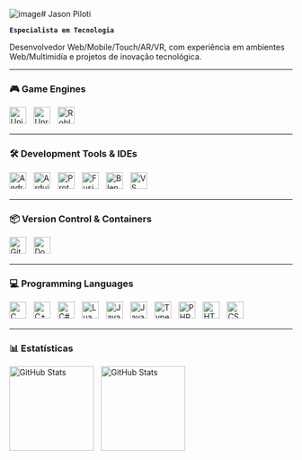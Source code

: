 ![image](https://github.com/user-attachments/assets/c38fbd13-9b74-4c6e-94df-4c52bc7f4f65)#  Jason Piloti

**`Especialista em Tecnologia`**

Desenvolvedor Web/Mobile/Touch/AR/VR, com experiência em ambientes Web/Multimidía e projetos de inovação tecnológica.

---

### 🎮 Game Engines

<img src="https://cdn.jsdelivr.net/gh/devicons/devicon/icons/unity/unity-original.svg" align="left" title="Unity" alt="Unity" width="30px" style="padding-right:10px;" />
<img src="https://cdn.jsdelivr.net/gh/devicons/devicon/icons/unrealengine/unrealengine-original.svg" align="left" title="Unreal Engine" alt="Unreal Engine" width="30px" style="padding-right:10px;" />
<img src="https://i.pinimg.com/736x/7e/a1/65/7ea165670bc9c0844337266b454e6a02.jpg" align="left" title="Roblox" alt="Roblox" width="30px" style="padding-right:10px;" />

<br /><br />

---

### 🛠️ Development Tools & IDEs

<img src="https://cdn.jsdelivr.net/gh/devicons/devicon/icons/androidstudio/androidstudio-original.svg" align="left" title="Android Studio" alt="Android Studio" width="30px" style="padding-right:10px;" />
<img src="https://cdn.jsdelivr.net/gh/devicons/devicon/icons/arduino/arduino-original.svg" align="left" title="Arduino" alt="Arduino" width="30px" style="padding-right:10px;" />
<img src="https://www.labcenter.com/images/logo.png" align="left" title="Proteus" alt="Proteus" width="30px" style="padding-right:10px;" />
<img src="https://forums.autodesk.com/html/assets/autodesk-fusion-product-icon.svg" align="left"  title="Fusion 360" alt="Fusion 360" width="30px" style="padding-right:10px;" />
<img src="https://cdn.jsdelivr.net/gh/devicons/devicon/icons/blender/blender-original.svg" align="left" title="Blender" alt="Blender" width="30px" style="padding-right:10px;" />
<img src="https://cdn.jsdelivr.net/gh/devicons/devicon/icons/vscode/vscode-original.svg" align="left" title="VS Code" alt="VS Code" width="30px" style="padding-right:10px;" />

<br /><br />

---

### 📦 Version Control & Containers

<img src="https://cdn.jsdelivr.net/gh/devicons/devicon/icons/git/git-original.svg" align="left" title="Git" alt="Git" width="30px" style="padding-right:10px;" />
<img src="https://cdn.jsdelivr.net/gh/devicons/devicon/icons/docker/docker-original.svg" align="left" title="Docker" alt="Docker" width="30px" style="padding-right:10px;" />

<br /><br />

---

### 💻 Programming Languages

<img src="https://cdn.jsdelivr.net/gh/devicons/devicon/icons/c/c-original.svg" align="left" title="C" alt="C" width="30px" style="padding-right:10px;" />
<img src="https://cdn.jsdelivr.net/gh/devicons/devicon/icons/cplusplus/cplusplus-original.svg" align="left" title="C++" alt="C++" width="30px" style="padding-right:10px;" />
<img src="https://cdn.jsdelivr.net/gh/devicons/devicon/icons/csharp/csharp-original.svg" align="left" title="C#" alt="C#" width="30px" style="padding-right:10px;" />
<img src="https://upload.wikimedia.org/wikipedia/commons/c/cf/Lua-Logo.svg" align="left" title="Lua" alt="Lua" width="30px" style="padding-right:10px;" />
<img src="https://cdn.jsdelivr.net/gh/devicons/devicon/icons/java/java-original.svg" align="left" title="Java" alt="Java" width="30px" style="padding-right:10px;" />
<img src="https://cdn.jsdelivr.net/gh/devicons/devicon/icons/javascript/javascript-original.svg" align="left"  title="JavaScript" alt="JavaScript" width="30px" style="padding-right:10px;" />
<img src="https://cdn.jsdelivr.net/gh/devicons/devicon/icons/typescript/typescript-original.svg" align="left" title="TypeScript" alt="TypeScript" width="30px" style="padding-right:10px;" />
<img src="https://cdn.jsdelivr.net/gh/devicons/devicon/icons/php/php-original.svg" title="PHP" align="left" alt="PHP" width="30px" style="padding-right:10px;" />
<img src="https://cdn.jsdelivr.net/gh/devicons/devicon/icons/html5/html5-original.svg" align="left" title="HTML5" alt="HTML5" width="30px" style="padding-right:10px;" />
<img src="https://cdn.jsdelivr.net/gh/devicons/devicon/icons/css3/css3-original.svg" align="left" title="CSS3" alt="CSS3" width="30px" style="padding-right:10px;" />

<br /><br />

---

### 📊 Estatísticas


<img 
  align="left" 
  alt="GitHub Stats" 
  height="150" 
  style="padding-right: 10px;" 
  src="https://github-readme-stats.vercel.app/api?username=blackhonter&show_icons=true&theme=catppuccin_latte&include_all_commits=true&locale=pt-br" 
/>

<img 
  align="left" 
  alt="GitHub Stats" 
  height="150" 
  src="https://github-readme-stats.vercel.app/api/top-langs/?username=blackhonter&theme=catppuccin_latte&layout=compact&custom_title=Tecnologias&langs_count=9" 
/>

